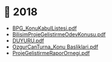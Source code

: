# 📅 2018

<!--YPackage.YGitbookIntegration-tarafından-otomatik-oluşturulmuştur-->

- [BPG_KonuKabulListesi.pdf](BPG_KonuKabulListesi.pdf)
- [BilisimProjeGelistirmeOdevKonusu.pdf](BilisimProjeGelistirmeOdevKonusu.pdf)
- [DUYURU.pdf](DUYURU.pdf)
- [OzgurCanTurna_Konu Basliklari.pdf](OzgurCanTurna_Konu%20Basliklari.pdf)
- [ProjeGelistirmeRaporOrnegi.pdf](ProjeGelistirmeRaporOrnegi.pdf)

<!--YPackage.YGitbookIntegration-tarafından-otomatik-oluşturulmuştur-->
